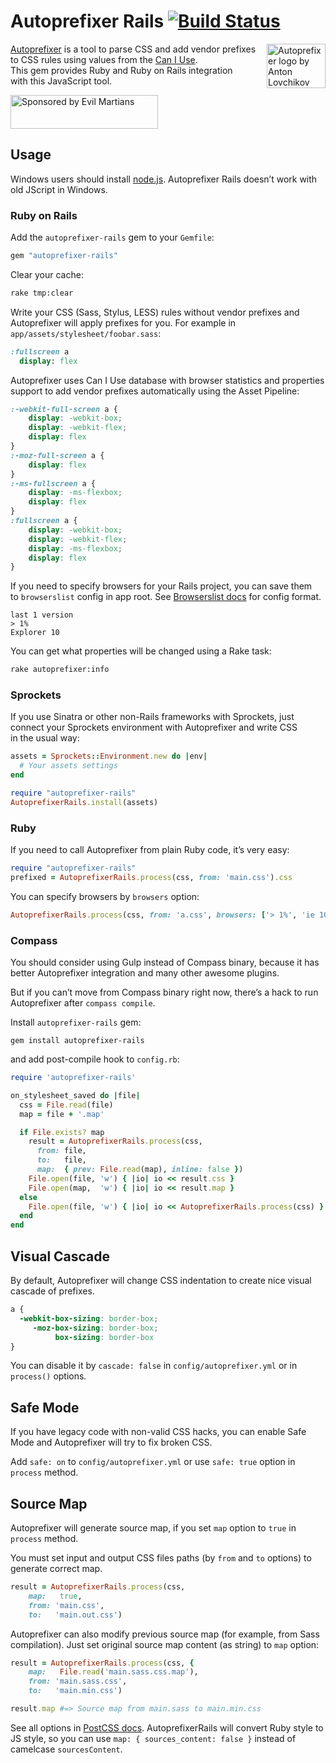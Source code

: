 ﻿# Autoprefixer Rails [![Build Status][ci-img]][ci]

<img align="right" width="94" height="71"
     src="http://postcss.github.io/autoprefixer/logo.svg"
     title="Autoprefixer logo by Anton Lovchikov">

[Autoprefixer] is a tool to parse CSS and add vendor prefixes to CSS rules
using values from the [Can I Use]. This gem provides Ruby and Ruby on Rails
integration with this JavaScript tool.

<a href="https://evilmartians.com/?utm_source=autoprefixer-rails">
<img src="https://evilmartians.com/badges/sponsored-by-evil-martians.svg" alt="Sponsored by Evil Martians" width="236" height="54">
</a>

[Autoprefixer]:  https://github.com/postcss/autoprefixer
[Can I Use]:     http://caniuse.com/
[ci-img]:             https://travis-ci.org/ai/autoprefixer-rails.svg
[ci]:                 https://travis-ci.org/ai/autoprefixer-rails

## Usage

Windows users should install [node.js](http://nodejs.org/).
Autoprefixer Rails doesn’t work with old JScript in Windows.

### Ruby on Rails

Add the `autoprefixer-rails` gem to your `Gemfile`:

```ruby
gem "autoprefixer-rails"
```

Clear your cache:

```sh
rake tmp:clear
```

Write your CSS (Sass, Stylus, LESS) rules without vendor prefixes
and Autoprefixer will apply prefixes for you.
For example in `app/assets/stylesheet/foobar.sass`:

```sass
:fullscreen a
  display: flex
```

Autoprefixer uses Can I Use database with browser statistics and properties
support to add vendor prefixes automatically using the Asset Pipeline:

```css
:-webkit-full-screen a {
    display: -webkit-box;
    display: -webkit-flex;
    display: flex
}
:-moz-full-screen a {
    display: flex
}
:-ms-fullscreen a {
    display: -ms-flexbox;
    display: flex
}
:fullscreen a {
    display: -webkit-box;
    display: -webkit-flex;
    display: -ms-flexbox;
    display: flex
}
```

If you need to specify browsers for your Rails project, you can save them
to `browserslist` config in app root. See [Browserslist docs] for config format.

```
last 1 version
> 1%
Explorer 10
```

You can get what properties will be changed using a Rake task:

```sh
rake autoprefixer:info
```

[Browserslist docs]: https://github.com/ai/browserslist
[Firefox ESR]:       http://www.mozilla.org/en/firefox/organizations/faq/

### Sprockets

If you use Sinatra or other non-Rails frameworks with Sprockets,
just connect your Sprockets environment with Autoprefixer and write CSS
in the usual way:

```ruby
assets = Sprockets::Environment.new do |env|
  # Your assets settings
end

require "autoprefixer-rails"
AutoprefixerRails.install(assets)
```

### Ruby

If you need to call Autoprefixer from plain Ruby code, it’s very easy:

```ruby
require "autoprefixer-rails"
prefixed = AutoprefixerRails.process(css, from: 'main.css').css
```

You can specify browsers by `browsers` option:

```ruby
AutoprefixerRails.process(css, from: 'a.css', browsers: ['> 1%', 'ie 10']).css
```

### Compass

You should consider using Gulp instead of Compass binary,
because it has better Autoprefixer integration and many other awesome plugins.

But if you can’t move from Compass binary right now, there’s a hack
to run Autoprefixer after `compass compile`.

Install `autoprefixer-rails` gem:

```
gem install autoprefixer-rails
```

and add post-compile hook to `config.rb`:

```ruby
require 'autoprefixer-rails'

on_stylesheet_saved do |file|
  css = File.read(file)
  map = file + '.map'

  if File.exists? map
    result = AutoprefixerRails.process(css,
      from: file,
      to:   file,
      map:  { prev: File.read(map), inline: false })
    File.open(file, 'w') { |io| io << result.css }
    File.open(map,  'w') { |io| io << result.map }
  else
    File.open(file, 'w') { |io| io << AutoprefixerRails.process(css) }
  end
end
```

## Visual Cascade

By default, Autoprefixer will change CSS indentation to create nice visual
cascade of prefixes.

```css
a {
  -webkit-box-sizing: border-box;
     -moz-box-sizing: border-box;
          box-sizing: border-box
}
```

You can disable it by `cascade: false` in `config/autoprefixer.yml`
or in `process()` options.

## Safe Mode

If you have legacy code with non-valid CSS hacks, you can enable Safe Mode
and Autoprefixer will try to fix broken CSS.

Add `safe: on` to `config/autoprefixer.yml` or use `safe: true` option
in `process` method.

## Source Map

Autoprefixer will generate source map, if you set `map` option to `true` in
`process` method.

You must set input and output CSS files paths (by `from` and `to` options)
to generate correct map.

```ruby
result = AutoprefixerRails.process(css,
    map:   true,
    from: 'main.css',
    to:   'main.out.css')
```

Autoprefixer can also modify previous source map (for example, from Sass
compilation). Just set original source map content (as string) to `map` option:

```ruby
result = AutoprefixerRails.process(css, {
    map:   File.read('main.sass.css.map'),
    from: 'main.sass.css',
    to:   'main.min.css')

result.map #=> Source map from main.sass to main.min.css
```

See all options in [PostCSS docs]. AutoprefixerRails will convert Ruby style
to JS style, so you can use `map: { sources_content: false }`
instead of camelcase `sourcesContent`.

[PostCSS docs]: https://github.com/postcss/postcss#source-map-1
